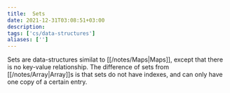 ```yaml
---
title:  Sets
date: 2021-12-31T03:08:51+03:00
description: 
tags: ['cs/data-structures']
aliases: ['']
---
```

Sets are data-structures similat to [[/notes/Maps|Maps]], except that there is no key-value relationship. The difference of sets from [[/notes/Array|Array]]s is that sets do not have indexes, and can only have one copy of a certain entry. 